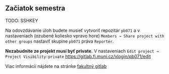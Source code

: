 ## Začiatok semestra

TODO: SSHKEY

Na odovzdávanie úloh budete musieť vytvoriť repozitár `pb071` a v nastaveniach (ozubené koliesko vpravo hore) `Members → Share project with other groups` nastaviť skupine `pb071` práva `Reportér`. 

**Nezabudnite ze projekt musí byť private.** V nastaveniach `Edit project → Project Visibility:private` https://gitlab.fi.muni.cz/xlogin/pb071/edit

Viac informácií nájdete na stránke [fakultný gitlab](https://gitlab.fi.muni.cz)
